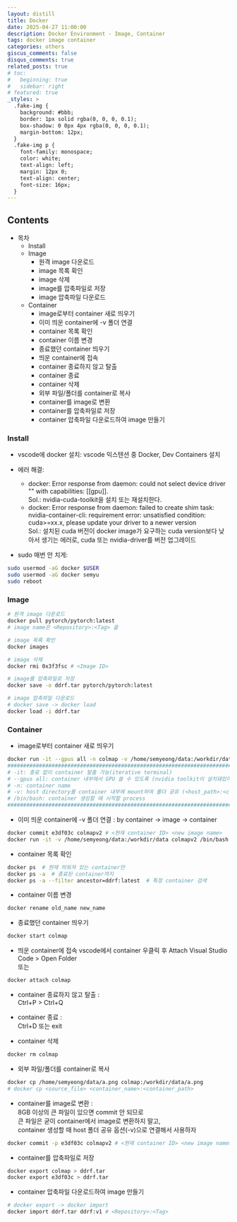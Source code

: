 ```yaml
---
layout: distill
title: Docker
date: 2025-04-27 11:00:00
description: Docker Environment - Image, Container
tags: docker image container
categories: others
giscus_comments: false
disqus_comments: true
related_posts: true
# toc:
#   beginning: true
#   sidebar: right
# featured: true
_styles: >
  .fake-img {
    background: #bbb;
    border: 1px solid rgba(0, 0, 0, 0.1);
    box-shadow: 0 0px 4px rgba(0, 0, 0, 0.1);
    margin-bottom: 12px;
  }
  .fake-img p {
    font-family: monospace;
    color: white;
    text-align: left;
    margin: 12px 0;
    text-align: center;
    font-size: 16px;
  }
---
```


## Contents

- 목차
  - Install
  - Image
    - 원격 image 다운로드
    - image 목록 확인
    - image 삭제
    - image를 압축파일로 저장
    - image 압축파일 다운로드
  - Container
    - image로부터 container 새로 띄우기
    - 이미 띄운 container에 -v 폴더 연결
    - container 목록 확인
    - container 이름 변경
    - 종료했던 container 띄우기
    - 띄운 container에 접속
    - container 종료하지 않고 탈출
    - container 종료
    - container 삭제
    - 외부 파일/폴더를 container로 복사
    - container를 image로 변환
    - container를 압축파일로 저장
    - container 압축파일 다운로드하여 image 만들기
    
### Install

- vscode에 docker 설치: vscode 익스텐션 중 Docker, Dev Containers 설치  

- 에러 해결:  
  - docker: Error response from daemon: could not select device driver "" with capabilities: [[gpu]].  
  Sol.: nvidia-cuda-toolkit을 설치 또는 재설치한다.
  - docker: Error response from daemon: failed to create shim task: nvidia-container-cli: requirement error: unsatisfied condition: cuda>=xx.x, please update your driver to a newer version  
  Sol.: 설치된 cuda 버전이 docker image가 요구하는 cuda version보다 낮아서 생기는 에러로, cuda 또는 nvidia-driver를 버전 업그레이드

- sudo 매번 안 치게:  
```bash
sudo usermod -aG docker $USER
sudo usermod -aG docker semyu
sudo reboot
```

### Image

```bash
# 원격 image 다운로드
docker pull pytorch/pytorch:latest
# image name은 <Repository>:<Tag> 꼴

# image 목록 확인
docker images

# image 삭제
docker rmi 0x3f3fsc # <Image ID>

# image를 압축파일로 저장
docker save -o ddrf.tar pytorch/pytorch:latest

# image 압축파일 다운로드
# docker save -> docker load
docker load -i ddrf.tar
```

### Container

- image로부터 container 새로 띄우기
```bash
docker run -it --gpus all -n colmap -v /home/semyeong/data:/workdir/data pytorch/pytorch:latest /bin/bash
#############################################################################################
# -it: 종료 없이 container 탈출 가능(iterative terminal)
# --gpus all: container 내부에서 GPU 쓸 수 있도록 (nvidia toolkit이 설치돼있어야 함)
# -n: container name
# -v: host directory를 container 내부에 mount하여 폴더 공유 (<host_path>:<container_path> 꼴)
# /bin/bash: container 생성할 때 시작할 process
#############################################################################################
```

- 이미 띄운 container에 -v 폴더 연결 : by container -> image -> container
```bash
docker commit e3df03c colmapv2 # <현재 container ID> <new image name>
docker run -it -v /home/semyeong/data:/workdir/data colmapv2 /bin/bash
```

- container 목록 확인
```bash
docker ps  # 현재 띄워져 있는 container만
docker ps -a  # 종료된 container까지
docker ps -a --filter ancestor=ddrf:latest  # 특정 container 검색
```

- container 이름 변경
```bash
docker rename old_name new_name
```

- 종료했던 container 띄우기
```bash
docker start colmap
```

- 띄운 container에 접속
vscode에서 container 우클릭 후 Attach Visual Studio Code > Open Folder  
또는  
```bash
docker attach colmap
```

- container 종료하지 않고 탈출 :  
Ctrl+P > Ctrl+Q

- container 종료 :  
Ctrl+D 또는 exit

- container 삭제
```bash
docker rm colmap
```

- 외부 파일/폴더를 container로 복사
```bash
docker cp /home/semyeong/data/a.png colmap:/workdir/data/a.png
# docker cp <source_file> <container_name>:<container_path>
```

- container를 image로 변환 :  
8GB 이상의 큰 파일이 있으면 commit 안 되므로  
큰 파일은 굳이 container에서 image로 변환하지 말고,  
container 생성할 때 host 폴더 공유 옵션(-v)으로 연결해서 사용하자
```bash
docker commit -p e3df03c colmapv2 # <현재 container ID> <new image name>
```

- container를 압축파일로 저장
```bash
docker export colmap > ddrf.tar  
docker export e3df03c > ddrf.tar
```

- container 압축파일 다운로드하여 image 만들기
```bash
# docker export -> docker import
docker import ddrf.tar ddrf:v1 # <Repository>:<Tag>
```